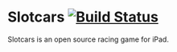 Slotcars [![Build Status](https://secure.travis-ci.org/stravid/slotcars.png?branch=master)](http://travis-ci.org/stravid/slotcars)
========
Slotcars is an open source racing game for iPad.